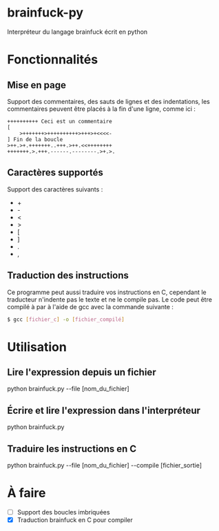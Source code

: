 # brainfuck-py
Interpréteur du langage brainfuck écrit en python
# Fonctionnalités
## Mise en page
Support des commentaires, des sauts de lignes
et des indentations,
les commentaires peuvent être placés à la fin
d'une ligne, comme ici :
```brainfuck
++++++++++ Ceci est un commentaire
[
    >+++++++>++++++++++>+++>+<<<<-
] Fin de la boucle
>++.>+.+++++++..+++.>++.<<++++++++
+++++++.>.+++.------.--------.>+.>.
```
## Caractères supportés
Support des caractères suivants :
 - \+
 - \-
 - <
 - \>
 - [
 - ]
 - .
 - ,
## Traduction des instructions
Ce programme peut aussi traduire vos instructions en C,
cependant le traducteur n'indente pas le texte et ne le
compile pas. Le code peut être compilé à par à l'aide de
gcc avec la commande suivante :
```bash
$ gcc [fichier_c] -o [fichier_compilé]
```
# Utilisation
## Lire l'expression depuis un fichier
python brainfuck.py --file [nom_du_fichier]
## Écrire et lire l'expression dans l'interpréteur
python brainfuck.py
## Traduire les instructions en C
python brainfuck.py --file [nom_du_fichier] --compile [fichier_sortie]
# À faire
 - [ ] Support des boucles imbriquées
 - [X] Traduction brainfuck en C pour compiler
